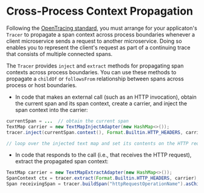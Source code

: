 # Cross-Process Context Propagation

Following the [OpenTracing standard](https://opentracing.io/docs/overview/inject-extract/), you must arrange for your applicaton's `Tracer` to propagate a span context across process boundaries whenever a client microservice sends a request to another microservice. Doing so enables you to represent the client's request as part of a continuing trace that consists of multiple connected spans. 

The `Tracer` provides `inject` and `extract` methods for propagating span contexts across process boundaries. You can use these methods to propagate a `childOf` or `followsFrom` relationship between spans across process or host boundaries.

* In code that makes an external call (such as an HTTP invocation), obtain the current span and its span context, create a carrier, and inject the span context into the carrier:
  
```java
currentSpan = ...  // obtain the current span
TextMap carrier = new TextMapInjectAdapter(new HashMap<>());
tracer.inject(currentSpan.context(), Format.Builtin.HTTP_HEADERS, carrier); 

// loop over the injected text map and set its contents on the HTTP request header...
```

* In code that responds to the call (i.e., that receives the HTTP request), extract the propagated span context:
```java
TextMap carrier = new TextMapExtractAdapter(new HashMap<>());
SpanContext ctx = tracer.extract(Format.Builtin.HTTP_HEADERS, carrier);
Span receivingSpan = tracer.buildSpan("httpRequestOperationName").asChildOf(ctx).startActive(true);
```

